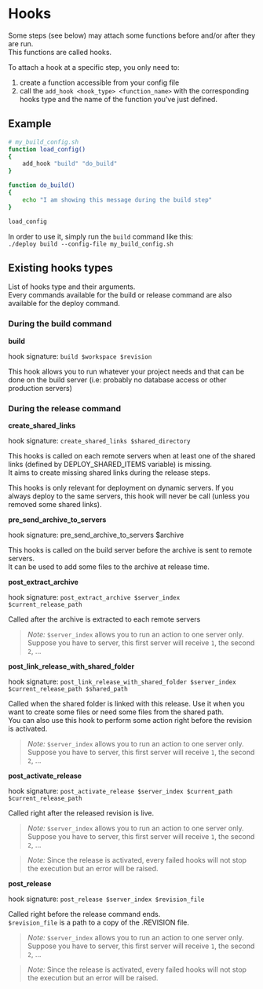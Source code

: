 Hooks
=====

Some steps (see below) may attach some functions before and/or after they are run.  
This functions are called hooks.

To attach a hook at a specific step, you only need to:

1. create a function accessible from your config file
2. call the `add_hook <hook_type> <function_name>` with the corresponding hooks type and the name of the function you've just defined.

## Example

```bash
# my_build_config.sh
function load_config()
{
    add_hook "build" "do_build"
}

function do_build()
{
    echo "I am showing this message during the build step"
}

load_config
```

In order to use it, simply run the `build` command like this:  
`./deploy build --config-file my_build_config.sh`

## Existing hooks types

List of hooks type and their arguments.  
Every commands available for the build or release command are also available for the deploy command.
 
### During the build command

**build**

hook signature: `build $workspace $revision`

This hook allows you to run whatever your project needs and that can be done on the build server (i.e: probably no database access or other production servers)

### During the release command

**create_shared_links**

hook signature: `create_shared_links $shared_directory`

This hooks is called on each remote servers when at least one of the shared links (defined by DEPLOY_SHARED_ITEMS variable) is missing.  
It aims to create missing shared links during the release steps.

This hooks is only relevant for deployment on dynamic servers. If you always deploy to the same servers, this hook will never be call (unless you removed some shared links).

**pre_send_archive_to_servers**

hook signature: pre_send_archive_to_servers $archive

This hooks is called on the build server before the archive is sent to remote servers.  
It can be used to add some files to the archive at release time.

**post_extract_archive**

hook signature: `post_extract_archive $server_index $current_release_path`

Called after the archive is extracted to each remote servers

> *Note:* `$server_index` allows you to run an action to one server only. Suppose you have to server, this first server will receive `1`, the second `2`, ...

**post_link_release_with_shared_folder**

hook signature: `post_link_release_with_shared_folder $server_index $current_release_path $shared_path`

Called when the shared folder is linked with this release. Use it when you want to create some files or need some files from the shared path.  
You can also use this hook to perform some action right before the revision is activated.

> *Note:* `$server_index` allows you to run an action to one server only. Suppose you have to server, this first server will receive `1`, the second `2`, ...

**post_activate_release**

hook signature: `post_activate_release $server_index $current_path $current_release_path`

Called right after the released revision is live.  

> *Note:* `$server_index` allows you to run an action to one server only. Suppose you have to server, this first server will receive `1`, the second `2`, ...

> *Note:* Since the release is activated, every failed hooks will not stop the execution but an error will be raised.

**post_release**

hook signature: `post_release $server_index $revision_file`

Called right before the release command ends.  
`$revision_file` is a path to a copy of the .REVISION file.

> *Note:* `$server_index` allows you to run an action to one server only. Suppose you have to server, this first server will receive `1`, the second `2`, ...

> *Note:* Since the release is activated, every failed hooks will not stop the execution but an error will be raised.
